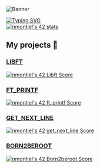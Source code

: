 ![Banner](https://64.media.tumblr.com/196e5caf117c379ca8b4138f5061a9f2/tumblr_oz3l83lbxW1vghtqoo2_1280.gif)

<a href="https://git.io/typing-svg"><img src="https://readme-typing-svg.demolab.com?font=Handjet&weight=300&size=40&pause=1000&color=CD456B&vCenter=true&width=435&lines=Hey%2C+I'm+Nekane+%3D)" alt="Typing SVG" /></a><br>
<a href="https://github.com/oakoudad/badge42"><img src="https://badge.mediaplus.ma/landscapes/nmontiel?1337Badge=off&UM6P=off" alt="nmontiel's 42 stats" /></a>
  
## My projects 🚀 
<h3><b><u>LIBFT</u></h3></b>
<p><a href="https://github.com/JaeSeoKim/badge42"><img src="https://badge42.vercel.app/api/v2/clgxuihg7003608l92rk5ua9w/project/3067093" alt="nmontiel's 42 Libft Score" /></a></p>
<h3><b><u>FT_PRINTF</h3></b></u>
<p><a href="https://github.com/JaeSeoKim/badge42"><img src="https://badge42.vercel.app/api/v2/clgxuihg7003608l92rk5ua9w/project/3085062" alt="nmontiel's 42 ft_printf Score" /></a></p>
<h3><b><u>GET_NEXT_LINE</b></h3></u>
<p><a href="https://github.com/JaeSeoKim/badge42"><img src="https://badge42.vercel.app/api/v2/clgxuihg7003608l92rk5ua9w/project/3112999" alt="nmontiel's 42 get_next_line Score" /></a></p>
  <h3><b><u>BORN2BEROOT</b></h3></u>
<p><a href="https://github.com/JaeSeoKim/badge42"><img src="https://badge42.vercel.app/api/v2/clgxuihg7003608l92rk5ua9w/project/3113001" alt="nmontiel's 42 Born2beroot Score" /></a></p>
